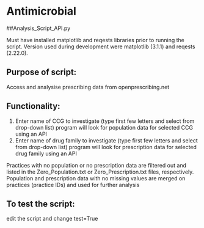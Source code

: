 # Antimicrobial
##Analysis_Script_API.py

Must have installed matplotlib and reqests libraries prior to running the script.
Version used during development were matplotlib (3.1.1) and reqests (2.22.0).

Purpose of script:
-------------------------
Access and analysise prescribing data from openprescribing.net

Functionality:
-------------------------
1. Enter name of CCG to investigate (type first few letters and select from drop-down list)
  program will look for population data for selected CCG using an API
2. Enter name of drug family to investigate (type first few letters and select from drop-down list)
  program will look for prescription data for selected drug family using an API
 
Practices with no population or no prescription data are filtered out and listed in the Zero_Population.txt or Zero_Prescription.txt files, respectively.
Population and prescription data with no missing values are merged on practices (practice IDs) and used for further analysis


To test the script:
-------------------------
edit the script and change test=True
